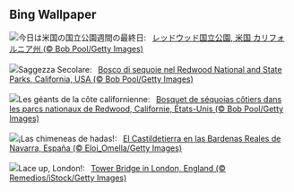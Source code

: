 ## Bing Wallpaper
![](https://www.bing.com/th?id=OHR.RedwoodGrove_JA-JP2501396373_UHD.jpg&w=1000)今日は米国の国立公園週間の最終日:&nbsp;&ensp;[レッドウッド国立公園, 米国 カリフォルニア州 (© Bob Pool/Getty Images)](https://www.bing.com/th?id=OHR.RedwoodGrove_JA-JP2501396373_UHD.jpg)
<br><br/>
![](https://www.bing.com/th?id=OHR.RedwoodGrove_IT-IT2059060159_UHD.jpg&w=1000)Saggezza Secolare:&nbsp;&ensp;[Bosco di sequoie nel Redwood National and State Parks, California, USA (© Bob Pool/Getty Images)](https://www.bing.com/th?id=OHR.RedwoodGrove_IT-IT2059060159_UHD.jpg)
<br><br/>
![](https://www.bing.com/th?id=OHR.RedwoodGrove_FR-FR2313979234_UHD.jpg&w=1000)Les géants de la côte californienne:&nbsp;&ensp;[Bosquet de séquoias côtiers dans les parcs nationaux de Redwood, Californie, États-Unis (© Bob Pool/Getty Images)](https://www.bing.com/th?id=OHR.RedwoodGrove_FR-FR2313979234_UHD.jpg)
<br><br/>
![](https://www.bing.com/th?id=OHR.Castildetierra_ES-ES9629386205_UHD.jpg&w=1000)¡Las chimeneas de hadas!:&nbsp;&ensp;[El Castildetierra en las Bardenas Reales de Navarra, España (© Eloi_Omella/Getty Images)](https://www.bing.com/th?id=OHR.Castildetierra_ES-ES9629386205_UHD.jpg)
<br><br/>
![](https://www.bing.com/th?id=OHR.LondonMarathon2025_EN-GB0402575812_UHD.jpg&w=1000)Lace up, London!:&nbsp;&ensp;[Tower Bridge in London, England (© Remedios/iStock/Getty Images)](https://www.bing.com/th?id=OHR.LondonMarathon2025_EN-GB0402575812_UHD.jpg)
<br><br/>
